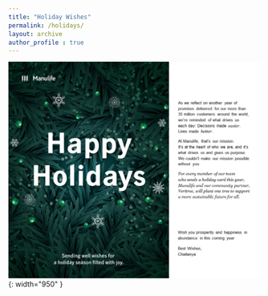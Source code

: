 ```yaml
---
title: "Holiday Wishes"
permalink: /holidays/
layout: archive
author_profile : true
---
```

![Image](/images/wish.jpg){: width="950" }
